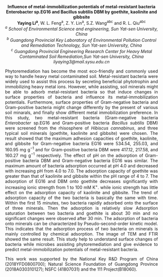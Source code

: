 <center><strong>Influence of metal-immobilization potentials of metal-resistant
bacteria Enterobacter sp.EG16 and Bacillus subtilis DBM by goethite,
kaolinite and gibbsite</strong>

<center><strong>Yaying Li<sup>a</sup></strong>, W. L. Feng<sup>a</sup>, Z. Y. Lin<sup>a</sup>, S.Z. Wang<sup>abc</sup> and R. L.
Qiu<sup>abc</sup>

<center><i><sup>a</sup> School of Environmental Science and engineering, Sun Yat-sen
University, China</i>

<center><i><sup>b</sup> Guangdong Provincial Key Laboratory of Environmental Pollution
Control and Remediation Technology, Sun Yat-sen University, China</i>

<center><i><sup>c</sup> Guangdong Provincial Engineering Research Center for Heavy Metal
Contaminated Soil Remediation,Sun Yat-sen University, China</i>

<center><i>liyaying3@mail.sysu.edu.cn</i>

<p style=text-align:justify>Phytoremediation has become the most eco-friendly and commonly used way
to handle heavy metal contaminated soil. Metal-resistant bacteria were
widely used to assist this process by secreting beneficial phytotrophin
and immobilizing heavy metal ions. However, while assisting, soil
minerals might be able to adsorb metal-resistant bacteria so that induce
changes in surface properties of bacteria and influence its
metal-immobilization potentials. Furthermore, surface properties of
Gram-negative bacteria and Gram-positive bacteria might change
differently by the present of various soil minarals, and finally show
different metal immobilization preference. In this study, two
metal-resistant bacteria (Gram-negative bacteria <i>Enterobacter</i> sp.EG16
and Gram-positive bacteria <i>Bacillus subtilis</i> DBM) were screened from
the rhisosphere of <i>Hibiscus cannabinus</i>, and three typical soil
minerals (goethite, kaolinite and gibbsite) were chosen. The result
showed that the maximum adhesion capacities of goethite, kaolinite, and
gibbsite for Gram-negative bacteria EG16 were 534.54, 255.03, and 160.95
mg g<sup>−1</sup> and for Gram-positive bacteria DBM were 417.12, 217.58, and
160.27 mg g<sup>−1</sup> respectively. The effect of pH on the adsorption of
Gram-positive bacteria DBM and Gram-negative bacteria EG16 was similar.
The maximum amount of bacteria adsorption occurred at pH 4.0 and
decreased with increasing pH from 4.0 to 7.0. The adsorption capacity of
goethite was greater than that of kaolinite and gibbsite within the pH
range of 4 to 7. The adsorption of EG16 and DBM onto goethite decreases
significantly with increasing ionic strength from 1 to 100 mM K<sup>+</sup>.
while ionic strength has little effect on the adsorption capacity of
kaolinite and gibbsite. The trend of adsorption capacity of the two
bacteria is basically the same with time. Within the first 15 minutes,
two bacteria rapidly adsorbed onto the surface of three minerals. Then
the adsorption is relatively slow Adsorption saturation between two
bacteria and goethite is about 30 min and no significant changes were
observed after 30 min. The adsorption of bacteria onto minerals can be
characterized by Pseudo-second-order kinetic model. This indicates that
the adsorption process of two bacteria on minerals is mainly controlled
by chemical adsorption. The image of TEM and FTIR showed the same
result. This study help to understand surface changes of bacteria while
microbes assisting phytoremediation and give evidence to predict
metal-immobilization potentials of metal-resistant bacteria.

<p style=text-align:justify>This work was supported by the National Key R&D Program of China
(2018YFD0800700); Natural Science Foundation of Guangdong Province
(2018A030310127); NSFC (41807031) and the 111 Project(B18060).
